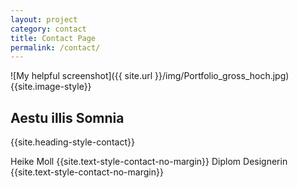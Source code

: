 ```yaml
---
layout: project
category: contact
title: Contact Page
permalink: /contact/
---
```


![My helpful screenshot]({{ site.url }}/img/Portfolio_gross_hoch.jpg){{site.image-style}}

## Aestu illis Somnia
{{site.heading-style-contact}}

Heike Moll
{{site.text-style-contact-no-margin}}
Diplom Designerin
{{site.text-style-contact-no-margin}}